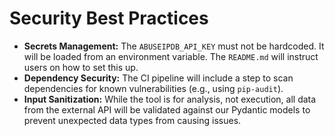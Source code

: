 # Security Best Practices

  * **Secrets Management:** The `ABUSEIPDB_API_KEY` must not be hardcoded. It will be loaded from an environment variable. The `README.md` will instruct users on how to set this up.
  * **Dependency Security:** The CI pipeline will include a step to scan dependencies for known vulnerabilities (e.g., using `pip-audit`).
  * **Input Sanitization:** While the tool is for analysis, not execution, all data from the external API will be validated against our Pydantic models to prevent unexpected data types from causing issues.